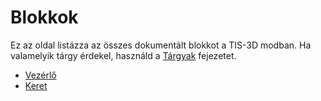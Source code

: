 # Blokkok

Ez az oldal listázza az összes dokumentált blokkot a TIS-3D modban. Ha valamelyik tárgy érdekel, használd a [Tárgyak](../item/index.md) fejezetet.

- [Vezérlő](controller.md)
- [Keret](casing.md)
